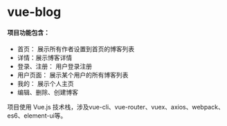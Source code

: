 # vue-blog

#### 项目功能包含：

- 首页： 展示所有作者设置到首页的博客列表
- 详情：展示博客详情
- 登录、注册： 用户登录注册
- 用户页面： 展示某个用户的所有博客列表
- 我的： 展示个人主页
- 编辑、删除、创建博客

项目使用 Vue.js 技术栈，涉及vue-cli、vue-router、vuex、axios、webpack、es6、element-ui等。